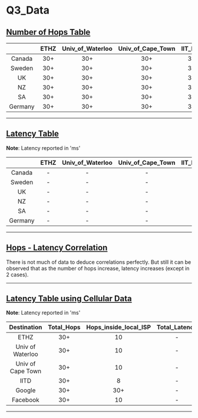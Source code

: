 # Q3_Data

## <u>Number of Hops Table</u>

|         | ETHZ | Univ_of_Waterloo | Univ_of_Cape_Town | IIT_Delhi | Google | Facebook |
|:-------:|:----:|:----------------:|:-----------------:|:---------:|:------:|:--------:|
| Canada  | 30+  |       30+        |        30+        |    30+    |   13   |   30+    |
| Sweden  | 30+  |       30+        |        30+        |    30+    |   14   |   30+    |
|  UK     | 30+  |       30+        |        30+        |    30+    |   11   |   30+    |
|  NZ     | 30+  |       30+        |        30+        |    30+    |   17   |   30+    |
|  SA     | 30+  |       30+        |        30+        |    30+    |   12   |   30+    |
| Germany | 30+  |       30+        |        30+        |    30+    |   14   |   30+    |

---

## <u>Latency Table</u>

**Note**: Latency reported in 'ms'

|         | ETHZ | Univ_of_Waterloo | Univ_of_Cape_Town | IIT_Delhi | Google | Facebook |
|:-------:|:----:|:----------------:|:-----------------:|:---------:|:------:|:--------:|
| Canada  |  -   |        -         |         -         |     -     | 69.168 |    -     |
| Sweden  |  -   |        -         |         -         |     -     | 124.15 |    -     |
|  UK     |  -   |        -         |         -         |     -     | 82.294 |    -     |
|  NZ     |  -   |        -         |         -         |     -     | 223.47 |    -     |
|  SA     |  -   |        -         |         -         |     -     | 238.28 |    -     |
| Germany |  -   |        -         |         -         |     -     | 87.848 |    -     |

---

## <u>Hops - Latency Correlation</u>

There is not much of data to deduce correlations perfectly. But still it can be observed that as the number of hops increase, latency increases (except in 2 cases).

---

## <u>Latency Table using Cellular Data</u>

**Note**: Latency reported in 'ms'  

|    Destination    | Total_Hops | Hops_inside_local_ISP | Total_Latency | Latency_inside_local_ISP |
|:-----------------:|:----------:|:---------------------:|:-------------:|:------------------------:|
| ETHZ              |    30+     |          10           |       -       |         81.901           |
| Univ of Waterloo  |    30+     |          10           |       -       |         116.176          |
| Univ of Cape Town |    30+     |          10           |       -       |         89.552           |
| IITD              |    30+     |          8            |       -       |         68.053           |
| Google            |    30+     |          30+          |       -       |           -              |
| Facebook          |    30+     |          10           |       -       |         85.075           |

---